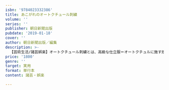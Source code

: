 ```yaml
---
isbn: '9784023332386'
title: あこがれのオートクチュール刺繍
volume: ''
series: ''
publisher: 朝日新聞出版
pubdate: '2019-01-18'
cover: ''
author: 朝日新聞出版／編集
description: >-
  【芸術生活/諸芸娯楽】オートクチュール刺繍とは、高級な仕立服＝オートクチュルに施す煌びやかな刺繍のこと。フランスのアトリエで長年培われてきた技術やアイデアを、初心者でも楽しめるようかみ砕き、ていねいにプロセス写真で紹介。レンミッコなど超人気作家４人の競演。
price: '1800'
genre: ''
target: 実用
format: 単行本
content: 諸芸・娯楽

---
```

